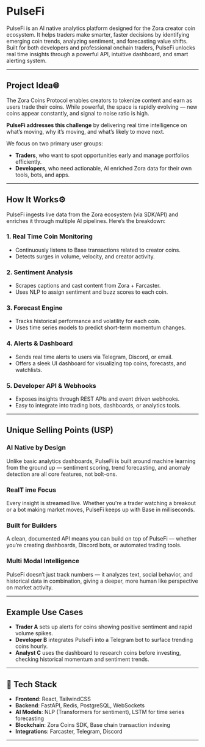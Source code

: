 # PulseFi

PulseFi is an AI native analytics platform designed for the Zora creator coin ecosystem. It helps traders make smarter, faster decisions by identifying emerging coin trends, analyzing sentiment, and forecasting value shifts. Built for both developers and professional onchain traders, PulseFi unlocks real time insights through a powerful API, intuitive dashboard, and smart alerting system.

---

## Project Idea🌐 

The Zora Coins Protocol enables creators to tokenize content and earn as users trade their coins. While powerful, the space is rapidly evolving — new coins appear constantly, and signal to noise ratio is high.

**PulseFi addresses this challenge** by delivering real time intelligence on what’s moving, why it’s moving, and what’s likely to move next.

We focus on two primary user groups:

- **Traders**, who want to spot opportunities early and manage portfolios efficiently.
- **Developers**, who need actionable, AI enriched Zora data for their own tools, bots, and apps.

---

## How It Works⚙️ 

PulseFi ingests live data from the Zora ecosystem (via SDK/API) and enriches it through multiple AI pipelines. Here’s the breakdown:

### 1. Real Time Coin Monitoring
- Continuously listens to Base transactions related to creator coins.
- Detects surges in volume, velocity, and creator activity.

### 2. Sentiment Analysis
- Scrapes captions and cast content from Zora + Farcaster.
- Uses NLP to assign sentiment and buzz scores to each coin.

### 3. Forecast Engine
- Tracks historical performance and volatility for each coin.
- Uses time series models to predict short-term momentum changes.

### 4. Alerts & Dashboard
- Sends real time alerts to users via Telegram, Discord, or email.
- Offers a sleek UI dashboard for visualizing top coins, forecasts, and watchlists.

### 5. Developer API & Webhooks
- Exposes insights through REST APIs and event driven webhooks.
- Easy to integrate into trading bots, dashboards, or analytics tools.

---

## Unique Selling Points (USP)

### AI Native by Design
Unlike basic analytics dashboards, PulseFi is built around machine learning from the ground up — sentiment scoring, trend forecasting, and anomaly detection are all core features, not bolt-ons.

### RealT ime Focus
Every insight is streamed live. Whether you're a trader watching a breakout or a bot making market moves, PulseFi keeps up with Base in milliseconds.

### Built for Builders
A clean, documented API means you can build on top of PulseFi — whether you’re creating dashboards, Discord bots, or automated trading tools.

### Multi Modal Intelligence
PulseFi doesn’t just track numbers — it analyzes text, social behavior, and historical data in combination, giving a deeper, more human like perspective on market activity.

---

## Example Use Cases

- **Trader A** sets up alerts for coins showing positive sentiment and rapid volume spikes.
- **Developer B** integrates PulseFi into a Telegram bot to surface trending coins hourly.
- **Analyst C** uses the dashboard to research coins before investing, checking historical momentum and sentiment trends.

---

## 🧱 Tech Stack

- **Frontend**: React, TailwindCSS
- **Backend**: FastAPI, Redis, PostgreSQL, WebSockets
- **AI Models**: NLP (Transformers for sentiment), LSTM for time series forecasting
- **Blockchain**: Zora Coins SDK, Base chain transaction indexing
- **Integrations**: Farcaster, Telegram, Discord

---
